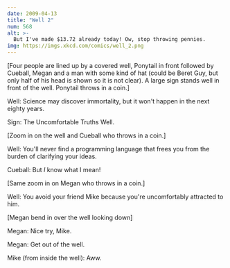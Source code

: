 ```yaml
---
date: 2009-04-13
title: "Well 2"
num: 568
alt: >-
  But I've made $13.72 already today! Ow, stop throwing pennies.
img: https://imgs.xkcd.com/comics/well_2.png
---
```

[Four people are lined up by a covered well, Ponytail in front followed by Cueball, Megan and a man with some kind of hat (could be Beret Guy, but only half of his head is shown so it is not clear). A large sign stands well in front of the well. Ponytail throws in a coin.]

Well: Science may discover immortality, but it won't happen in the next eighty years.

Sign: The Uncomfortable Truths Well.

[Zoom in on the well and Cueball who throws in a coin.]

Well: You'll never find a programming language that frees you from the burden of clarifying your ideas.

Cueball: But *I* know what I mean!

[Same zoom in on Megan who throws in a coin.]

Well: You avoid your friend Mike because you're uncomfortably attracted to him.

[Megan bend in over the well looking down]

Megan: Nice try, Mike.

Megan: Get out of the well.

Mike (from inside the well): Aww.